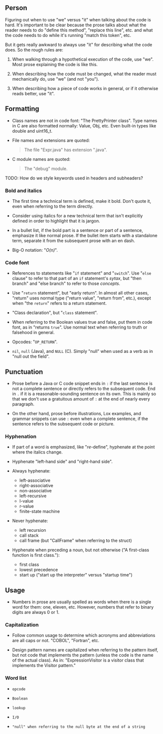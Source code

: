 ## Person

Figuring out when to use "we" versus "it" when talking about the code is hard.
It's important to be clear because the prose talks about what the reader needs
to do "define this method", "replace this line", etc. and what the code needs
to do while it's running "match this token", etc.

But it gets really awkward to always use "it" for describing what the code does.
So the rough rules are:

1.  When walking through a hypothetical execution of the code, use "we". Most
    prose explaining the code is like this.

2.  When describing how the code must be changed, what the reader must
    mechanically do, use "we" (and not "you").

3.  When describing how a piece of code works in general, or if it otherwise
    reads better, use "it".

## Formatting

*   Class names are not in code font: "The PrettyPrinter class". Type names in C
    are also formatted normally: Value, Obj, etc. Even built-in types like
    double and uint16_t.

*   File names and extensions are quoted:

    > The file "Expr.java" has extension ".java".

*   C module names are quoted:

    > The "debug" module.

TODO: How do we style keywords used in headers and subheaders?

### Bold and italics

*   The first time a technical term is defined, make it bold. Don't quote it,
    even when referring to the term directly.

*   Consider using italics for a new technical term that isn't explicitly
    defined in order to highlight that it is jargon.

*   In a bullet list, if the bold part is a sentence or part of a sentence,
    emphasize it like normal prose. If the bullet item starts with a standalone
    term, separate it from the subsequent prose with an en dash.

*   Big-O notation: "*O(n)*".

### Code font

*   References to statements like "`if` statement" and "`switch`". Use "`else`
    clause" to refer to that part of an `if` statement's *sytax*, but "then
    branch" and "else branch" to refer to those *concepts*.

*   Use "`return` statement", but "early return". In almost all other cases,
    "return" uses normal type ("return value", "return from", etc.), except when
    "the `return`" refers to a return statement.

*   "Class declaration", but "`class` statement".

*   When referring to the Boolean values true and false, put them in code font,
    as in "returns `true`". Use normal text when referring to truth or falsehood
    in general.

*   Opcodes: "`OP_RETURN`".

*   `nil`, `null` (Java), and `NULL` (C). Simply "null" when used as a verb as
    in "null out the field".

## Punctuation

*   Prose before a Java or C code snippet ends in `:` if the last sentence is
    not a complete sentence or directly refers to the subsequent code. End in
    `.` if it is a reasonable-sounding sentence on its own. This is mainly so
    that we don't use a gratuitous amount of `:` at the end of nearly every
    paragraph.

*   On the other hand, prose before illustrations, Lox examples, and grammar
    snippets can use `:` even when a complete sentence, if the sentence refers
    to the subsequent code or picture.

### Hyphenation

*   If part of a word is emphasized, like "*re*-define", hyphenate at the point
    where the italics change.

*   Hyphenate "left-hand side" and "right-hand side".

*   Always hyphenate:

    *   left-associative
    *   right-associative
    *   non-associative
    *   left-recursive
    *   l-value
    *   r-value
    *   finite-state machine

*   Never hyphenate:

    *    left recursion
    *    call stack
    *    call frame (but "CallFrame" when referring to the struct)

*   Hyphenate when preceding a noun, but not otherwise ("A first-class function
    is first class."):

    *    first class
    *    lowest precedence
    *    start up ("start up the interpreter" versus "startup time")

## Usage

*   Numbers in prose are usually spelled as words when there is a single word
    for them: one, eleven, etc. However, numbers that refer to binary digits are
    always 0 or 1.

### Capitalization

*   Follow common usage to determine which acronyms and abbreviations are all
    caps or not. "COBOL", "Fortran", etc.

*   Design pattern names are capitalized when referring to the pattern itself,
    but not code that implements the pattern (unless the code is the name of the
    actual class). As in: "ExpressionVisitor is a visitor class that implements
    the Visitor pattern."

### Word list

*     opcode
*     Boolean
*     lookup
*     I/O
*     "null" when referring to the null byte at the end of a string
